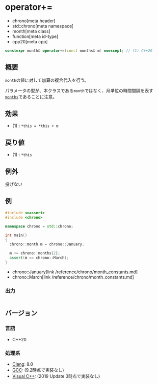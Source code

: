 # operator+=
* chrono[meta header]
* std::chrono[meta namespace]
* month[meta class]
* function[meta id-type]
* cpp20[meta cpp]

```cpp
constexpr month& operator+=(const months& m) noexcept; // (1) C++20
```

## 概要
`month`の値に対して加算の複合代入を行う。

パラメータの型が、本クラスである`month`ではなく、月単位の時間間隔を表す[`months`](/reference/chrono/duration_aliases.md)であることに注意。


## 効果
- (1) : `*this = *this + m`


## 戻り値
- (1) : `*this`


## 例外
投げない


## 例
```cpp example
#include <cassert>
#include <chrono>

namespace chrono = std::chrono;

int main()
{
  chrono::month m = chrono::January;

  m += chrono::months{2};
  assert(m == chrono::March);
}
```
* chrono::January[link /reference/chrono/month_constants.md]
* chrono::March[link /reference/chrono/month_constants.md]

### 出力
```
```

## バージョン
### 言語
- C++20

### 処理系
- [Clang](/implementation.md#clang): 8.0
- [GCC](/implementation.md#gcc): (9.2時点で実装なし)
- [Visual C++](/implementation.md#visual_cpp): (2019 Update 3時点で実装なし)
